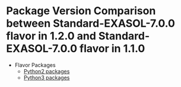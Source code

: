 # Package Version Comparison between Standard-EXASOL-7.0.0 flavor in 1.2.0 and Standard-EXASOL-7.0.0 flavor in 1.1.0

* Flavor Packages
  * [Python2 packages](diff_flavor_base_deps_python2_pip_packages.md)
  * [Python3 packages](diff_flavor_base_deps_python3_pip_packages.md)


